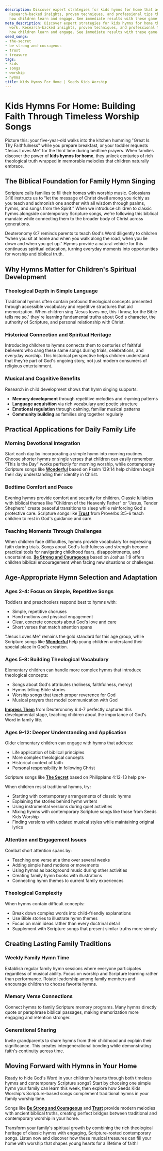 ```yaml
---
description: Discover expert strategies for kids hymns for home that actually work.
  Research-backed insights, proven techniques, and professional tips that transform
  how children learn and engage. See immediate results with these game-changing methods!
meta_description: Discover expert strategies for kids hymns for home that actually
  work. Research-backed insights, proven techniques, and professional tips that transform
  how children learn and engage. See immediate results with these game-changing methods!
seed_songs:
- the-secret
- be-strong-and-courageous
- trust
- treasure
tags:
- kids
- songs
- worship
- hymns
title: Kids Hymns For Home | Seeds Kids Worship
---
```

# Kids Hymns For Home: Building Faith Through Timeless Worship Songs

Picture this: your five-year-old walks into the kitchen humming "Great Is Thy Faithfulness" while you prepare breakfast, or your toddler requests "Jesus Loves Me" for the third time during bedtime prayers. When families discover the power of **kids hymns for home**, they unlock centuries of rich theological truth wrapped in memorable melodies that children naturally embrace.

## The Biblical Foundation for Family Hymn Singing

Scripture calls families to fill their homes with worship music. Colossians 3:16 instructs us to "let the message of Christ dwell among you richly as you teach and admonish one another with all wisdom through psalms, hymns, and songs from the Spirit." When we introduce children to classic hymns alongside contemporary Scripture songs, we're following this biblical mandate while connecting them to the broader body of Christ across generations.

Deuteronomy 6:7 reminds parents to teach God's Word diligently to children "when you sit at home and when you walk along the road, when you lie down and when you get up." Hymns provide a natural vehicle for this continuous spiritual education, turning everyday moments into opportunities for worship and biblical truth.

## Why Hymns Matter for Children's Spiritual Development

### Theological Depth in Simple Language

Traditional hymns often contain profound theological concepts presented through accessible vocabulary and repetitive structures that aid memorization. When children sing "Jesus loves me, this I know, for the Bible tells me so," they're learning fundamental truths about God's character, the authority of Scripture, and personal relationship with Christ.

### Historical Connection and Spiritual Heritage

Introducing children to hymns connects them to centuries of faithful believers who sang these same songs during trials, celebrations, and everyday worship. This historical perspective helps children understand that they're part of God's ongoing story, not just modern consumers of religious entertainment.

### Musical and Cognitive Benefits

Research in child development shows that hymn singing supports:
- **Memory development** through repetitive melodies and rhyming patterns
- **Language acquisition** via rich vocabulary and poetic structure
- **Emotional regulation** through calming, familiar musical patterns
- **Community building** as families sing together regularly

## Practical Applications for Daily Family Life

### Morning Devotional Integration

Start each day by incorporating a simple hymn into morning routines. Choose shorter hymns or single verses that children can easily remember. "This Is the Day" works perfectly for morning worship, while contemporary Scripture songs like **[Wonderful](https://seedskidsworship.com/product/wonderful-psalm-13914/)** based on Psalm 139:14 help children begin their day understanding their identity in Christ.

### Bedtime Comfort and Peace

Evening hymns provide comfort and security for children. Classic lullabies with biblical themes like "Children of the Heavenly Father" or "Jesus, Tender Shepherd" create peaceful transitions to sleep while reinforcing God's protective care. Scripture songs like **[Trust](https://seedskidsworship.com/product/trust-proverbs-35-6-2/)** from Proverbs 3:5-6 teach children to rest in God's guidance and care.

### Teaching Moments Through Challenges

When children face difficulties, hymns provide vocabulary for expressing faith during trials. Songs about God's faithfulness and strength become practical tools for navigating childhood fears, disappointments, and uncertainties. **[Be Strong and Courageous](https://seedskidsworship.com/product/be-strong-and-courageous-joshua-19-2/)** based on Joshua 1:9 offers children biblical encouragement when facing new situations or challenges.

## Age-Appropriate Hymn Selection and Adaptation

### Ages 2-4: Focus on Simple, Repetitive Songs

Toddlers and preschoolers respond best to hymns with:
- Simple, repetitive choruses
- Hand motions and physical engagement
- Clear, concrete concepts about God's love and care
- Short verses that match attention spans

"Jesus Loves Me" remains the gold standard for this age group, while Scripture songs like **[Wonderful](https://seedskidsworship.com/product/wonderful-psalm-13914/)** help young children understand their special place in God's creation.

### Ages 5-8: Building Theological Vocabulary

Elementary children can handle more complex hymns that introduce theological concepts:
- Songs about God's attributes (holiness, faithfulness, mercy)
- Hymns telling Bible stories
- Worship songs that teach proper reverence for God
- Musical prayers that model communication with God

**[Impress Them](https://seedskidsworship.com/product/impress-them-deuteronomy-64-7/)** from Deuteronomy 6:4-7 perfectly captures this developmental stage, teaching children about the importance of God's Word in family life.

### Ages 9-12: Deeper Understanding and Application

Older elementary children can engage with hymns that address:
- Life application of biblical principles
- More complex theological concepts
- Historical context of faith
- Personal responsibility in following Christ

Scripture songs like **[The Secret](https://seedskidsworship.com/product/the-secret-philippians-412-13/)** based on Philippians 4:12-13 help pre-

When children resist traditional hymns, try:
- Starting with contemporary arrangements of classic hymns
- Explaining the stories behind hymn writers
- Using instrumental versions during quiet activities
- Mixing hymns with contemporary Scripture songs like those from Seeds Kids Worship
- Finding versions with updated musical styles while maintaining original lyrics

### Attention and Engagement Issues

Combat short attention spans by:
- Teaching one verse at a time over several weeks
- Adding simple hand motions or movements
- Using hymns as background music during other activities
- Creating family hymn books with illustrations
- Connecting hymn themes to current family experiences

### Theological Complexity

When hymns contain difficult concepts:
- Break down complex words into child-friendly explanations
- Use Bible stories to illustrate hymn themes
- Focus on main ideas rather than every doctrinal detail
- Supplement with Scripture songs that present similar truths more simply

## Creating Lasting Family Traditions

### Weekly Family Hymn Time

Establish regular family hymn sessions where everyone participates regardless of musical ability. Focus on worship and Scripture learning rather than performance. Rotate leadership among family members and encourage children to choose favorite hymns.

### Memory Verse Connections

Connect hymns to family Scripture memory programs. Many hymns directly quote or paraphrase biblical passages, making memorization more engaging and retention stronger.

### Generational Sharing

Invite grandparents to share hymns from their childhood and explain their significance. This creates intergenerational bonding while demonstrating faith's continuity across time.

## Moving Forward with Hymns in Your Home

Ready to hide God's Word in your children's hearts through both timeless hymns and contemporary Scripture songs? Start by choosing one simple hymn your family can learn this week, then explore how Seeds Kids Worship's Scripture-based songs complement traditional hymns in your family worship time.

Songs like **[Be Strong and Courageous](https://seedskidsworship.com/product/be-strong-and-courageous-joshua-19-2/)** and **[Trust](https://seedskidsworship.com/product/trust-proverbs-35-6-2/)** provide modern melodies with ancient biblical truths, creating perfect bridges between traditional and contemporary worship in your home.

Transform your family's spiritual growth by combining the rich theological heritage of classic hymns with engaging, Scripture-rooted contemporary songs. Listen now and discover how these musical treasures can fill your home with worship that shapes young hearts for a lifetime of faith!

<script type="application/ld+json">
{
  "@context": "https://schema.org",
  "@type": "Article",
  "headline": "Kids Hymns For Home",
  "author": {
    "@type": "Organization",
    "name": "Seeds Kids Worship"
  },
  "publisher": {
    "@type": "Organization",
    "name": "Seeds Kids Worship",
    "logo": {
      "@type": "ImageObject",
      "url": "https://seedskidsworship.com/logo.png"
    }
  },
  "datePublished": "2025-09-05T13:01:52.286618",
  "dateModified": "2025-09-05T13:01:52.286632",
  "description": "Discover expert strategies for kids hymns for home that actually work. Research-backed insights, proven techniques, and professional tips that transform how chi",
  "mainEntityOfPage": {
    "@type": "WebPage",
    "@id": "https://seedskidsworship.com/activities/kids-hymns-for-home/"
  }
}
</script>

<script type="application/ld+json">
{
  "@context": "https://schema.org",
  "@type": "Product",
  "name": "The Secret",
  "description": "Encouraging song about finding contentment and strength in Christ from Philippians 4:12-13",
  "url": "https://seedskidsworship.com/product/the-secret-philippians-412-13/",
  "brand": {
    "@type": "Brand",
    "name": "Seeds Kids Worship"
  },
  "category": "Children's Christian Music",
  "album": "The Power of Encouragement"
}
</script>

<script type="application/ld+json">
{
  "@context": "https://schema.org",
  "@type": "Product",
  "name": "Be Strong and Courageous",
  "description": "Encouraging song about courage and strength knowing God is always with us",
  "url": "https://seedskidsworship.com/product/be-strong-and-courageous-joshua-19-2/",
  "brand": {
    "@type": "Brand",
    "name": "Seeds Kids Worship"
  },
  "category": "Children's Christian Music",
  "album": "I Am With You"
}
</script>

<script type="application/ld+json">
{
  "@context": "https://schema.org",
  "@type": "Product",
  "name": "Trust",
  "description": "Foundational song
